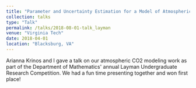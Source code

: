 ```yaml
---
title: "Parameter and Uncertainty Estimation for a Model of Atmospheric CO2 Observations"
collection: talks
type: "Talk"
permalink: /talks/2018-08-01-talk_layman
venue: "Virginia Tech"
date: 2018-04-01
location: "Blacksburg, VA"
---
```


Arianna Krinos and I gave a talk on our atmospheric CO2 modeling work as part of the Department of Mathematics&apos; annual Layman Undergraduate Research Competition. We had a fun time presenting together and won first place!
